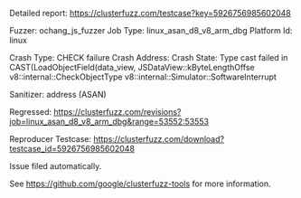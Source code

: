 Detailed report: https://clusterfuzz.com/testcase?key=5926756985602048

Fuzzer: ochang_js_fuzzer
Job Type: linux_asan_d8_v8_arm_dbg
Platform Id: linux

Crash Type: CHECK failure
Crash Address: 
Crash State:
  Type cast failed in CAST(LoadObjectField(data_view, JSDataView::kByteLengthOffse
  v8::internal::CheckObjectType
  v8::internal::Simulator::SoftwareInterrupt
  
Sanitizer: address (ASAN)

Regressed: https://clusterfuzz.com/revisions?job=linux_asan_d8_v8_arm_dbg&range=53552:53553

Reproducer Testcase: https://clusterfuzz.com/download?testcase_id=5926756985602048

Issue filed automatically.

See https://github.com/google/clusterfuzz-tools for more information.